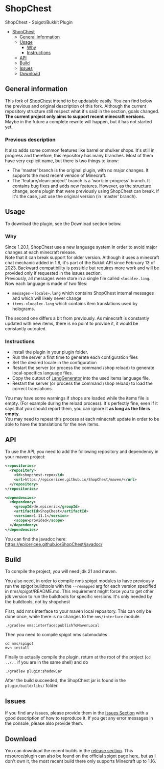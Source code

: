 # ShopChest

ShopChest - Spigot/Bukkit Plugin

<!-- TOC -->
* [ShopChest](#shopchest)
  * [General information](#general-information)
  * [Usage](#usage)
    * [Why](#why)
    * [Instructions](#instructions)
  * [API](#api)
  * [Build](#build)
  * [Issues](#issues)
  * [Download](#download)
<!-- TOC -->

## General information

This fork of [ShopChest](https://github.com/EpicEricEE/ShopChest) intend to be updatable easily.
You can find below the previous and original description of this fork.
Although the current repository structure still respect what it's said in the section, goals changed.
**The current project only aims to support recent minecraft versions.**
Maybe in the future a complete rewrite will happen, but it has not started yet.

### Previous description
It also adds some common features like barrel or shulker shops.
It's still in progress and therefore, this repository has many branches.
Most of them have very explicit name, but there is two things to know:

- The 'master' branch is the original plugin, with no major changes.
  It supports the most recent version of Minecraft.
- The 'feature/clean-project' branch is a 'work-in-progress' branch.
  It contains bug fixes and adds new features.
  However, as the structure change, some plugin that were previously using ShopChest can break.
  If it's the case, just use the original version (in 'master' branch).

## Usage

To download the plugin, see the Download section below. <br>

### Why
Since 1.20.1, ShopChest use a new language system in order to avoid major changes at each minecraft release. <br>
Note that it can break support for older version.
Although it uses a minecraft chat mechanic added in 1.8, it's part of the Bukkit API since February 13 of 2023.
Backward compatibility is possible but requires more work and will be provided only if requested in the issues section. <br>
Previously, all messages were store in a single file called `<locale>.lang`.
Now each language is made of two files:
- `messages-<locale>.lang` which contains ShopChest internal messages and which will likely never change
- `items-<locale>.lang` which contains item translations used by holograms.

The second one differs a bit from previously.
As minecraft is constantly updated with new items, there is no point to provide it, it would be constantly outdated.

### Instructions

- Install the plugin in your plugin folder.
- Run the server a first time to generate each configuration files
- Set the desired locale in the configuration
- Restart the server (or process the command /shop reload) to generate local-specifics language files.
- Copy the output of [LangGenerator](https://github.com/Flowsqy/ShopChestLangGenerator) into the used items language file.
- Restart the server (or process the command /shop reload) to load the correct translations.

You may have some warnings if shops are loaded while the items file is empty.
(For example during the reload process).
It's perfectly fine, even if it says that you should report them, you can ignore it **as long as the file is empty**.
<br>
You may need to repeat this process at each minecraft update in order to be able to have the translations for the new items.

## API

To use the API, you need to add the following repository and dependency in your maven project:

```xml
<repositories>
  <repository>
    <id>shopchest-repo</id>
    <url>https://epicericee.github.io/ShopChest/maven/</url>
  </repository>
</repositories>

<dependencies>
  <dependency>
    <groupId>de.epiceric</groupId>
    <artifactId>ShopChest</artifactId>
    <version>1.11.1</version>
    <scope>provided</scope>
  </dependency>
</dependencies>
```

You can find the javadoc here: https://epicericee.github.io/ShopChest/javadoc/

## Build

To compile the project, you will need jdk 21 and maven.

You also need, in order to compile nms spigot modules to have previously run the spigot buildtools with the `--remapped` arg for each version specified in nms/spigot/README.md.
This requirement might force you to get other jdk version to run the buildtools for specific versions. It's only needed by the buildtools, not by shopchest

First, add nms interface to your maven local repository.
This can only be done once, while there is no changes to the `nms/interface` module.
```batch
./gradlew nms:interface:publishToMavenLocal
```

Then you need to compile spigot nms submodules
```batch
cd nms/spigot
mvn install
```

Finally to actually compile the plugin, return at the root of the project (`cd ../..` if you are in the same shell) and do
```batch
./gradlew plugin:shadowJar
```

After the build succeeded, the ShopChest jar is found in the `plugin/build/libs/` folder.

## Issues

If you find any issues, please provide them in the [Issues Section](https://github.com/Flowsqy/ShopChest/issues) with a
good description of how to reproduce it. If you get any error messages in the console, please also provide them.

## Download

You can download the recent builds in the [release section](https://github.com/Flowsqy/ShopChest/releases).
This resource/plugin can also be found on the official spigot
page [here](https://www.spigotmc.org/resources/shopchest.11431/), but as I don't own it, the most recent build there
only supports Minecraft up to 1.16.

